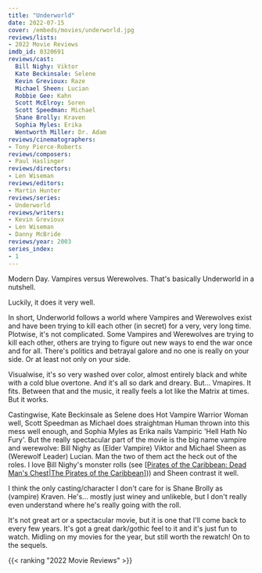 ```yaml
---
title: "Underworld"
date: 2022-07-15
cover: /embeds/movies/underworld.jpg
reviews/lists:
- 2022 Movie Reviews
imdb_id: 0320691
reviews/cast:
  Bill Nighy: Viktor
  Kate Beckinsale: Selene
  Kevin Grevioux: Raze
  Michael Sheen: Lucian
  Robbie Gee: Kahn
  Scott McElroy: Soren
  Scott Speedman: Michael
  Shane Brolly: Kraven
  Sophia Myles: Erika
  Wentworth Miller: Dr. Adam
reviews/cinematographers:
- Tony Pierce-Roberts
reviews/composers:
- Paul Haslinger
reviews/directors:
- Len Wiseman
reviews/editors:
- Martin Hunter
reviews/series:
- Underworld
reviews/writers:
- Kevin Grevioux
- Len Wiseman
- Danny McBride
reviews/year: 2003
series_index:
- 1
---
```

Modern Day. Vampires versus Werewolves. That's basically Underworld in a nutshell.

Luckily, it does it very well. 

<!--more-->

In short, Underworld follows a world where Vampires and Werewolves exist and have been trying to kill each other (in secret) for a very, very long time. Plotwise, it's not complicated. Some Vampires and Werewolves are trying to kill each other, others are trying to figure out new ways to end the war once and for all. There's politics and betrayal galore and no one is really on your side. Or at least not only on your side. 

Visualwise, it's so very washed over color, almost entirely black and white with a cold blue overtone. And it's all so dark and dreary. But... Vmapires. It fits. Between that and the music, it really feels a lot like the Matrix at times. But it works. 

Castingwise, Kate Beckinsale as Selene does Hot Vampire Warrior Woman well, Scott Speedman as Michael does straightman Human thrown into this mess well enough, and Sophia Myles as Erika nails Vampiric 'Hell Hath No Fury'. But the really spectacular part of the movie is the big name vampire and werewolve: Bill Nighy as (Elder Vampire) Viktor and Michael Sheen as (Werewolf Leader) Lucian. Man the two of them act the heck out of the roles. I love Bill Nighy's monster rolls (see [[Pirates of the Caribbean: Dead Man's Chest|The Pirates of the Caribbean]]())) and Sheen contrast it well. 

I think the only casting/character I don't care for is Shane Brolly as (vampire) Kraven. He's... mostly just winey and unlikeble, but I don't really even understand where he's really going with the roll. 

It's not great art or a spectacular movie, but it is one that I'll come back to every few years. It's got a great dark/gothic feel to it and it's just fun to watch. Midling on my movies for the year, but still worth the rewatch! On to the sequels.

{{< ranking "2022 Movie Reviews" >}}